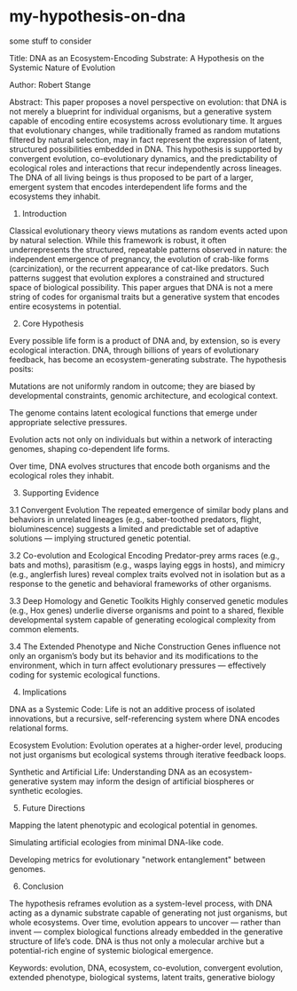 # my-hypothesis-on-dna
some stuff to consider



Title: DNA as an Ecosystem-Encoding Substrate: A Hypothesis on the Systemic Nature of Evolution

Author: Robert Stange

Abstract:
This paper proposes a novel perspective on evolution: that DNA is not merely a blueprint for individual organisms, but a generative system capable of encoding entire ecosystems across evolutionary time. It argues that evolutionary changes, while traditionally framed as random mutations filtered by natural selection, may in fact represent the expression of latent, structured possibilities embedded in DNA. This hypothesis is supported by convergent evolution, co-evolutionary dynamics, and the predictability of ecological roles and interactions that recur independently across lineages. The DNA of all living beings is thus proposed to be part of a larger, emergent system that encodes interdependent life forms and the ecosystems they inhabit.

1. Introduction

Classical evolutionary theory views mutations as random events acted upon by natural selection. While this framework is robust, it often underrepresents the structured, repeatable patterns observed in nature: the independent emergence of pregnancy, the evolution of crab-like forms (carcinization), or the recurrent appearance of cat-like predators. Such patterns suggest that evolution explores a constrained and structured space of biological possibility. This paper argues that DNA is not a mere string of codes for organismal traits but a generative system that encodes entire ecosystems in potential.

2. Core Hypothesis

Every possible life form is a product of DNA and, by extension, so is every ecological interaction. DNA, through billions of years of evolutionary feedback, has become an ecosystem-generating substrate. The hypothesis posits:

Mutations are not uniformly random in outcome; they are biased by developmental constraints, genomic architecture, and ecological context.

The genome contains latent ecological functions that emerge under appropriate selective pressures.

Evolution acts not only on individuals but within a network of interacting genomes, shaping co-dependent life forms.

Over time, DNA evolves structures that encode both organisms and the ecological roles they inhabit.

3. Supporting Evidence

3.1 Convergent Evolution
The repeated emergence of similar body plans and behaviors in unrelated lineages (e.g., saber-toothed predators, flight, bioluminescence) suggests a limited and predictable set of adaptive solutions — implying structured genetic potential.

3.2 Co-evolution and Ecological Encoding
Predator-prey arms races (e.g., bats and moths), parasitism (e.g., wasps laying eggs in hosts), and mimicry (e.g., anglerfish lures) reveal complex traits evolved not in isolation but as a response to the genetic and behavioral frameworks of other organisms.

3.3 Deep Homology and Genetic Toolkits
Highly conserved genetic modules (e.g., Hox genes) underlie diverse organisms and point to a shared, flexible developmental system capable of generating ecological complexity from common elements.

3.4 The Extended Phenotype and Niche Construction
Genes influence not only an organism’s body but its behavior and its modifications to the environment, which in turn affect evolutionary pressures — effectively coding for systemic ecological functions.

4. Implications

DNA as a Systemic Code: Life is not an additive process of isolated innovations, but a recursive, self-referencing system where DNA encodes relational forms.

Ecosystem Evolution: Evolution operates at a higher-order level, producing not just organisms but ecological systems through iterative feedback loops.

Synthetic and Artificial Life: Understanding DNA as an ecosystem-generative system may inform the design of artificial biospheres or synthetic ecologies.

5. Future Directions

Mapping the latent phenotypic and ecological potential in genomes.

Simulating artificial ecologies from minimal DNA-like code.

Developing metrics for evolutionary "network entanglement" between genomes.

6. Conclusion

The hypothesis reframes evolution as a system-level process, with DNA acting as a dynamic substrate capable of generating not just organisms, but whole ecosystems. Over time, evolution appears to uncover — rather than invent — complex biological functions already embedded in the generative structure of life’s code. DNA is thus not only a molecular archive but a potential-rich engine of systemic biological emergence.

Keywords: evolution, DNA, ecosystem, co-evolution, convergent evolution, extended phenotype, biological systems, latent traits, generative biology

